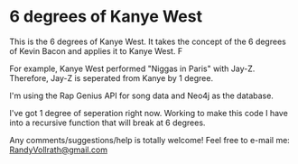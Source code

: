# 6 degrees of Kanye West

This is the 6 degrees of Kanye West. It takes the concept of the 6 degrees of Kevin Bacon and applies it to Kanye West. F

For example, Kanye West performed "Niggas in Paris" with Jay-Z. Therefore, Jay-Z is seperated from Kanye by 1 degree.

I'm using the Rap Genius API for song data and Neo4j as the database. 

I've got 1 degree of seperation right now. Working to make this code I have into a recursive function that will break at 6 degrees.

Any comments/suggestions/help is totally welcome! Feel free to e-mail me: RandyVollrath@gmail.com 
